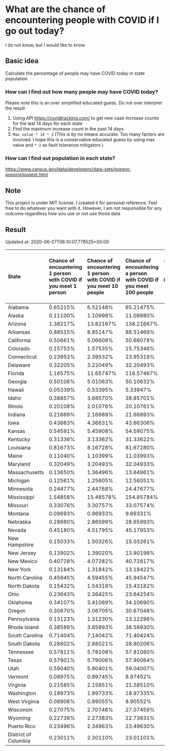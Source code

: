 # What are the chance of encountering people with COVID if I go out today?
I do not know, but I would like to know

## Basic idea
Calculate the percentage of people may have COVID today in state population

### How can I find out how many people may have COVID today?
Please note this is an over simplified educated guess. Do not over interpret the result 
1. Using API https://covidtracking.com/ to get new case increase counts for the last 14 days for each state
2. Find the maximum increase count in the past 14 days
3. `Max value * 14 * 2` (This is by no means accurate. Too many factors are involved. I hope this is a conservative educated guess by using max value and `* 2` as fault tolerance mitigators ) 

### How can I find out population in each state?
https://www.census.gov/data/developers/data-sets/popest-popproj/popest.html

## Note
This project is under MIT license. I created it for personal reference. Feel free to do whatever you want with it. However, I am not responsible for any outcome regardless how you use or not use those data 

## Result

 Updated at: 2020-06-27T06:10:07.778525+00:00

| State                | Chance of encountering 1 person with COVID if you meet 1 person   | Chance of encountering 1 person with COVID if you meet 10 people   | Chance of encountering a person with COVID if you meet 100 people   |   Max count of new case increase in the past 14 days |   Estimated people count with COVID |
|:---------------------|:------------------------------------------------------------------|:-------------------------------------------------------------------|:--------------------------------------------------------------------|-----------------------------------------------------:|------------------------------------:|
| Alabama              | 0.65215%                                                          | 6.52148%                                                           | 65.21475%                                                           |                                                 1142 |                               31976 |
| Alaska               | 0.11100%                                                          | 1.10998%                                                           | 11.09980%                                                           |                                                   29 |                                 812 |
| Arizona              | 1.38217%                                                          | 13.82167%                                                          | 138.21667%                                                          |                                                 3593 |                              100604 |
| Arkansas             | 0.88515%                                                          | 8.85147%                                                           | 88.51469%                                                           |                                                  954 |                               26712 |
| California           | 0.50661%                                                          | 5.06608%                                                           | 50.66078%                                                           |                                                 7149 |                              200172 |
| Colorado             | 0.15753%                                                          | 1.57535%                                                           | 15.75346%                                                           |                                                  324 |                                9072 |
| Connecticut          | 0.23953%                                                          | 2.39532%                                                           | 23.95319%                                                           |                                                  305 |                                8540 |
| Delaware             | 0.32205%                                                          | 3.22049%                                                           | 32.20493%                                                           |                                                  112 |                                3136 |
| Florida              | 1.16575%                                                          | 11.65747%                                                          | 116.57467%                                                          |                                                 8942 |                              250376 |
| Georgia              | 0.50106%                                                          | 5.01063%                                                           | 50.10632%                                                           |                                                 1900 |                               53200 |
| Hawaii               | 0.05339%                                                          | 0.53395%                                                           | 5.33947%                                                            |                                                   27 |                                 756 |
| Idaho                | 0.38857%                                                          | 3.88570%                                                           | 38.85701%                                                           |                                                  248 |                                6944 |
| Illinois             | 0.20108%                                                          | 2.01076%                                                           | 20.10761%                                                           |                                                  910 |                               25480 |
| Indiana              | 0.21669%                                                          | 2.16689%                                                           | 21.66893%                                                           |                                                  521 |                               14588 |
| Iowa                 | 0.43663%                                                          | 4.36631%                                                           | 43.66306%                                                           |                                                  492 |                               13776 |
| Kansas               | 0.54591%                                                          | 5.45908%                                                           | 54.59075%                                                           |                                                  568 |                               15904 |
| Kentucky             | 0.31336%                                                          | 3.13362%                                                           | 31.33622%                                                           |                                                  500 |                               14000 |
| Louisiana            | 0.81673%                                                          | 8.16728%                                                           | 81.67280%                                                           |                                                 1356 |                               37968 |
| Maine                | 0.11040%                                                          | 1.10399%                                                           | 11.03993%                                                           |                                                   53 |                                1484 |
| Maryland             | 0.32049%                                                          | 3.20493%                                                           | 32.04933%                                                           |                                                  692 |                               19376 |
| Massachusetts        | 0.13650%                                                          | 1.36496%                                                           | 13.64961%                                                           |                                                  336 |                                9408 |
| Michigan             | 0.12561%                                                          | 1.25605%                                                           | 12.56051%                                                           |                                                  448 |                               12544 |
| Minnesota            | 0.24477%                                                          | 2.44768%                                                           | 24.47677%                                                           |                                                  493 |                               13804 |
| Mississippi          | 1.54858%                                                          | 15.48578%                                                          | 154.85784%                                                          |                                                 1646 |                               46088 |
| Missouri             | 0.33076%                                                          | 3.30757%                                                           | 33.07574%                                                           |                                                  725 |                               20300 |
| Montana              | 0.09693%                                                          | 0.96933%                                                           | 9.69331%                                                            |                                                   37 |                                1036 |
| Nebraska             | 0.28660%                                                          | 2.86599%                                                           | 28.65993%                                                           |                                                  198 |                                5544 |
| Nevada               | 0.45180%                                                          | 4.51795%                                                           | 45.17953%                                                           |                                                  497 |                               13916 |
| New Hampshire        | 0.15033%                                                          | 1.50326%                                                           | 15.03261%                                                           |                                                   73 |                                2044 |
| New Jersey           | 0.13902%                                                          | 1.39020%                                                           | 13.90198%                                                           |                                                  441 |                               12348 |
| New Mexico           | 0.40728%                                                          | 4.07282%                                                           | 40.72817%                                                           |                                                  305 |                                8540 |
| New York             | 0.13184%                                                          | 1.31842%                                                           | 13.18422%                                                           |                                                  916 |                               25648 |
| North Carolina       | 0.45945%                                                          | 4.59455%                                                           | 45.94547%                                                           |                                                 1721 |                               48188 |
| North Dakota         | 0.15432%                                                          | 1.54318%                                                           | 15.43182%                                                           |                                                   42 |                                1176 |
| Ohio                 | 0.23643%                                                          | 2.36425%                                                           | 23.64254%                                                           |                                                  987 |                               27636 |
| Oklahoma             | 0.34107%                                                          | 3.41069%                                                           | 34.10690%                                                           |                                                  482 |                               13496 |
| Oregon               | 0.30670%                                                          | 3.06705%                                                           | 30.67048%                                                           |                                                  462 |                               12936 |
| Pennsylvania         | 0.13123%                                                          | 1.31230%                                                           | 13.12296%                                                           |                                                  600 |                               16800 |
| Rhode Island         | 0.38589%                                                          | 3.85893%                                                           | 38.58930%                                                           |                                                  146 |                                4088 |
| South Carolina       | 0.71404%                                                          | 7.14042%                                                           | 71.40424%                                                           |                                                 1313 |                               36764 |
| South Dakota         | 0.28802%                                                          | 2.88021%                                                           | 28.80206%                                                           |                                                   91 |                                2548 |
| Tennessee            | 0.57811%                                                          | 5.78108%                                                           | 57.81080%                                                           |                                                 1410 |                               39480 |
| Texas                | 0.57901%                                                          | 5.79006%                                                           | 57.90064%                                                           |                                                 5996 |                              167888 |
| Utah                 | 0.59040%                                                          | 5.90401%                                                           | 59.04007%                                                           |                                                  676 |                               18928 |
| Vermont              | 0.08975%                                                          | 0.89745%                                                           | 8.97452%                                                            |                                                   20 |                                 560 |
| Virginia             | 0.21585%                                                          | 2.15851%                                                           | 21.58510%                                                           |                                                  658 |                               18424 |
| Washington           | 0.18973%                                                          | 1.89733%                                                           | 18.97335%                                                           |                                                  516 |                               14448 |
| West Virginia        | 0.08906%                                                          | 0.89055%                                                           | 8.90552%                                                            |                                                   57 |                                1596 |
| Wisconsin            | 0.27075%                                                          | 2.70746%                                                           | 27.07459%                                                           |                                                  563 |                               15764 |
| Wyoming              | 0.22738%                                                          | 2.27383%                                                           | 22.73831%                                                           |                                                   47 |                                1316 |
| Puerto Rico          | 0.23496%                                                          | 2.34963%                                                           | 23.49630%                                                           |                                                  268 |                                7504 |
| District of Columbia | 0.23011%                                                          | 2.30110%                                                           | 23.01101%                                                           |                                                   58 |                                1624 |
